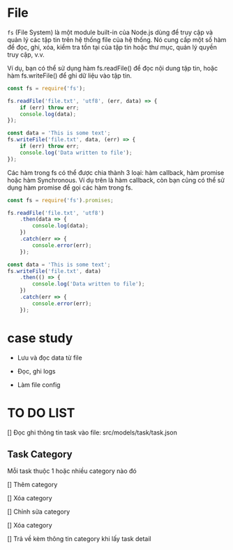 # File



`fs` (File System) là một module built-in của Node.js dùng để truy cập và quản lý các tập tin trên hệ thống file của hệ thống. Nó cung cấp một số hàm để đọc, ghi, xóa, kiểm tra tồn tại của tập tin hoặc thư mục, quản lý quyền truy cập, v.v.

Ví dụ, bạn có thể sử dụng hàm fs.readFile() để đọc nội dung tập tin, hoặc hàm fs.writeFile() để ghi dữ liệu vào tập tin.


```js
const fs = require('fs');

fs.readFile('file.txt', 'utf8', (err, data) => {
    if (err) throw err;
    console.log(data);
});

const data = 'This is some text';
fs.writeFile('file.txt', data, (err) => {
    if (err) throw err;
    console.log('Data written to file');
});
```

Các hàm trong fs có thể được chia thành 3 loại: hàm callback, hàm promise hoặc hàm Synchronous. Ví dụ trên là hàm callback, còn bạn cũng có thể sử dụng hàm promise để gọi các hàm trong fs.

```js
const fs = require('fs').promises;

fs.readFile('file.txt', 'utf8')
    .then(data => {
        console.log(data);
    })
    .catch(err => {
        console.error(err);
    });

const data = 'This is some text';
fs.writeFile('file.txt', data)
    .then(() => {
        console.log('Data written to file');
    })
    .catch(err => {
        console.error(err);
    });
```

# case study

- Lưu và đọc data từ file

- Đọc, ghi logs

- Làm file config


# TO DO LIST

[] Đọc ghi thông tin task vào file: src/models/task/task.json

## Task Category

Mỗi task thuộc 1 hoặc nhiều category nào đó

[] Thêm category

[] Xóa category

[] Chỉnh sửa category

[] Xóa category

[] Trả về kèm thông tin category khi lấy task detail
